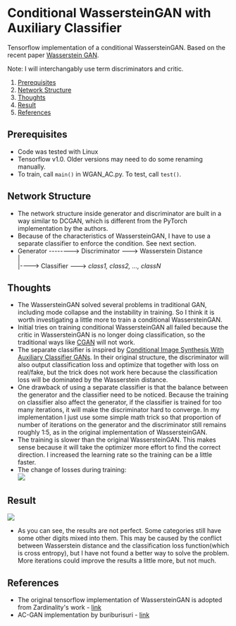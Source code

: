 # Conditional WassersteinGAN with Auxiliary Classifier
Tensorflow implementation of a conditional WassersteinGAN. Based on the recent paper [Wasserstein GAN](https://arxiv.org/abs/1701.07875).

Note: I will interchangably use term discriminators and critic.


1. [Prerequisites](#prerequisites)
2. [Network Structure](#network-structure)
3. [Thoughts](#thoughts)
4. [Result](#result)
5. [References](#references)

## Prerequisites
- Code was tested with Linux 
- Tensorflow v1.0. Older versions may need to do some renaming manually.
- To train, call `main()` in WGAN_AC.py. To test, call `test()`.

## Network Structure
- The network structure inside generator and discriminator are built in a way similar to DCGAN, which is different from the PyTorch implementation by the authors.
- Because of the characteristics of WassersteinGAN, I have to use a separate classifier to enforce the condition. See next section.
- Generator --------> Discriminator ---> Wasserstein Distance  
|  
|----> Classifier ---> *class1, class2, ..., classN*

## Thoughts
- The WassersteinGAN solved several problems in traditional GAN, including mode collapse and the instability in training. So I think it is worth investigating a little more to train a conditional WassersteinGAN.
- Initial tries on training conditional WassersteinGAN all failed because the critic in WassersteinGAN is no longer doing classification, so the traditional ways like [CGAN](https://arxiv.org/abs/1411.1784) will not work. 
- The separate classifier is inspired by [Conditional Image Synthesis With Auxiliary Classifier GANs](https://arxiv.org/abs/1610.09585). In their original structure, the discriminator will also output classification loss and optimize that together with loss on real/fake, but the trick does not work here because the classification loss will be dominated by the Wasserstein distance.
- One drawback of using a separate classifier is that the balance between the generator and the classifier need to be noticed. Because the training on classifier also affect the generator, if the classifier is trained for too many iterations, it will make the discriminator hard to converge. In my implementation I just use some simple math trick so that proportion of number of iterations on the generator and the discriminator still remains roughly 1:5, as in the original implementation of WassersteinGAN.
- The training is slower than the original WassersteinGAN. This makes sense because it will take the optimizer more effort to find the correct direction. I increased the learning rate so the training can be a little faster.
- The change of losses during training:  
 ![](img/tb.png)


## Result
![](img/result.png)
- As you can see, the results are not perfect. Some categories still have some other digits mixed into them. This may be caused by the conflict between Wasserstein distance and the classification loss function(which is cross entropy), but I have not found a better way to solve the problem. More iterations could improve the results a little more, but not much.


## References
- The original tensorflow implementation of WassersteinGAN is adopted from Zardinality's work - [link](https://github.com/Zardinality/WGAN-tensorflow)
- AC-GAN implementation by buriburisuri - [link](https://github.com/buriburisuri/ac-gan)
